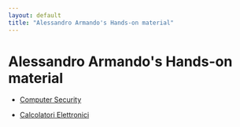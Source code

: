 ```yaml
--- 
layout: default
title: "Alessandro Armando's Hands-on material"
---
```


# Alessandro Armando's Hands-on material

* [Computer Security](index-cs)

* [Calcolatori Elettronici](index-ce)
